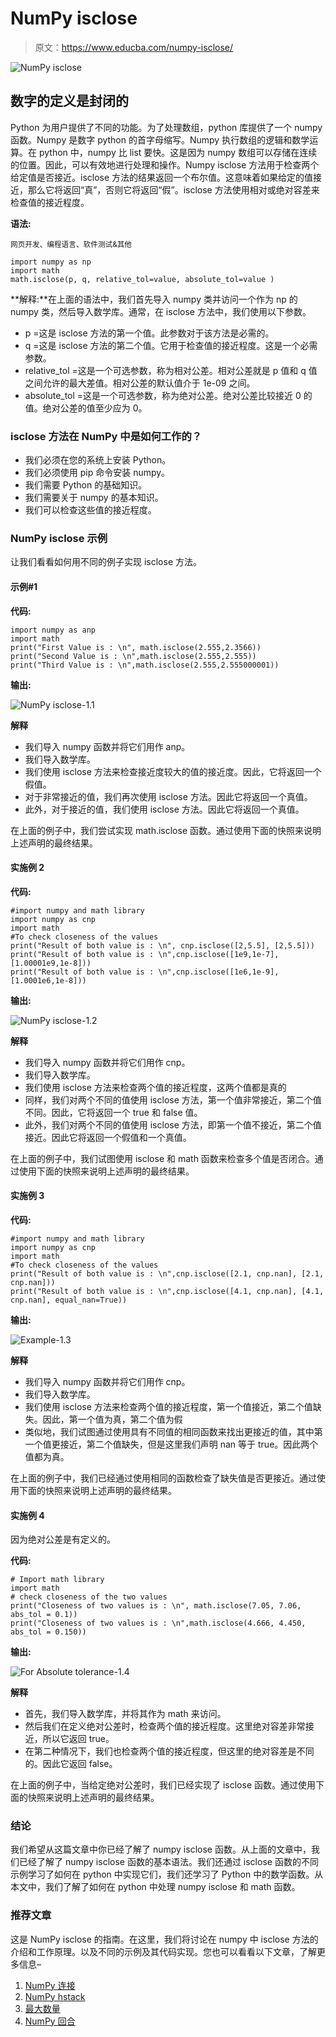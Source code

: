 # NumPy isclose

> 原文：<https://www.educba.com/numpy-isclose/>

![NumPy isclose](img/f2278e45fd37dc1a189ced8388aa16ee.png)



## 数字的定义是封闭的

Python 为用户提供了不同的功能。为了处理数组，python 库提供了一个 numpy 函数。Numpy 是数字 python 的首字母缩写。Numpy 执行数组的逻辑和数学运算。在 python 中，numpy 比 list 要快。这是因为 numpy 数组可以存储在连续的位置。因此，可以有效地进行处理和操作。Numpy isclose 方法用于检查两个给定值是否接近。isclose 方法的结果返回一个布尔值。这意味着如果给定的值接近，那么它将返回“真”，否则它将返回“假”。isclose 方法使用相对或绝对容差来检查值的接近程度。

**语法:**

<small>网页开发、编程语言、软件测试&其他</small>

```
import numpy as np
import math
math.isclose(p, q, relative_tol=value, absolute_tol=value )
```

**解释:**在上面的语法中，我们首先导入 numpy 类并访问一个作为 np 的 numpy 类，然后导入数学库。通常，在 isclose 方法中，我们使用以下参数。

*   p =这是 isclose 方法的第一个值。此参数对于该方法是必需的。
*   q =这是 isclose 方法的第二个值。它用于检查值的接近程度。这是一个必需参数。
*   relative_tol =这是一个可选参数，称为相对公差。相对公差就是 p 值和 q 值之间允许的最大差值。相对公差的默认值介于 1e-09 之间。
*   absolute_tol =这是一个可选参数，称为绝对公差。绝对公差比较接近 0 的值。绝对公差的值至少应为 0。

### isclose 方法在 NumPy 中是如何工作的？

*   我们必须在您的系统上安装 Python。
*   我们必须使用 pip 命令安装 numpy。
*   我们需要 Python 的基础知识。
*   我们需要关于 numpy 的基本知识。
*   我们可以检查这些值的接近程度。

### NumPy isclose 示例

让我们看看如何用不同的例子实现 isclose 方法。

#### 示例#1

**代码:**

```
import numpy as anp
import math
print("First Value is : \n", math.isclose(2.555,2.3566))
print("Second Value is : \n",math.isclose(2.555,2.555))
print("Third Value is : \n",math.isclose(2.555,2.555000001))
```

**输出:**

![NumPy isclose-1.1](img/c6052072703b1905bb41412a1a33386a.png)



**解释**

*   我们导入 numpy 函数并将它们用作 anp。
*   我们导入数学库。
*   我们使用 isclose 方法来检查接近度较大的值的接近度。因此，它将返回一个假值。
*   对于非常接近的值，我们再次使用 isclose 方法。因此它将返回一个真值。
*   此外，对于接近的值，我们使用 isclose 方法。因此它将返回一个真值。

在上面的例子中，我们尝试实现 math.isclose 函数。通过使用下面的快照来说明上述声明的最终结果。

#### 实施例 2

**代码:**

```
#import numpy and math library
import numpy as cnp
import math
#To check closeness of the values
print("Result of both value is : \n", cnp.isclose([2,5.5], [2,5.5]))
print("Result of both value is : \n",cnp.isclose([1e9,1e-7], [1.00001e9,1e-8]))
print("Result of both value is : \n",cnp.isclose([1e6,1e-9], [1.0001e6,1e-8]))
```

**输出:**

![NumPy isclose-1.2](img/37f63857db4e407c782d922a6432e704.png)



**解释**

*   我们导入 numpy 函数并将它们用作 cnp。
*   我们导入数学库。
*   我们使用 isclose 方法来检查两个值的接近程度，这两个值都是真的
*   同样，我们对两个不同的值使用 isclose 方法，第一个值非常接近，第二个值不同。因此，它将返回一个 true 和 false 值。
*   此外，我们对两个不同的值使用 isclose 方法，即第一个值不接近，第二个值接近。因此它将返回一个假值和一个真值。

在上面的例子中，我们试图使用 isclose 和 math 函数来检查多个值是否闭合。通过使用下面的快照来说明上述声明的最终结果。

#### 实施例 3

**代码:**

```
#import numpy and math library
import numpy as cnp
import math
#To check closeness of the values
print("Result of both value is : \n",cnp.isclose([2.1, cnp.nan], [2.1, cnp.nan]))
print("Result of both value is : \n",cnp.isclose([4.1, cnp.nan], [4.1, cnp.nan], equal_nan=True))
```

**输出:**

![Example-1.3](img/428bea7543c0740cab3691b3fc116373.png)



**解释**

*   我们导入 numpy 函数并将它们用作 cnp。
*   我们导入数学库。
*   我们使用 isclose 方法来检查两个值的接近程度，第一个值接近，第二个值缺失。因此，第一个值为真，第二个值为假
*   类似地，我们试图通过使用具有不同值的相同函数来找出更接近的值，其中第一个值更接近，第二个值缺失，但是这里我们声明 nan 等于 true。因此两个值都为真。

在上面的例子中，我们已经通过使用相同的函数检查了缺失值是否更接近。通过使用下面的快照来说明上述声明的最终结果。

#### 实施例 4

因为绝对公差是有定义的。

**代码:**

```
# Import math library
import math
# check closeness of the two values
print("Closeness of two values is : \n", math.isclose(7.05, 7.06, abs_tol = 0.1))
print("Closeness of two values is : \n",math.isclose(4.666, 4.450, abs_tol = 0.150))
```

**输出:**

![For Absolute tolerance-1.4](img/52d56ed8f91fa95e31d29f757d7faf9c.png)



**解释**

*   首先，我们导入数学库，并将其作为 math 来访问。
*   然后我们在定义绝对公差时，检查两个值的接近程度。这里绝对容差非常接近，所以它返回 true。
*   在第二种情况下，我们也检查两个值的接近程度，但这里的绝对容差是不同的。因此它返回 false。

在上面的例子中，当给定绝对公差时，我们已经实现了 isclose 函数。通过使用下面的快照来说明上述声明的最终结果。

### 结论

我们希望从这篇文章中你已经了解了 numpy isclose 函数。从上面的文章中，我们已经了解了 numpy isclose 函数的基本语法。我们还通过 isclose 函数的不同示例学习了如何在 python 中实现它们，我们还学习了 Python 中的数学函数。从本文中，我们了解了如何在 python 中处理 numpy isclose 和 math 函数。

### 推荐文章

这是 NumPy isclose 的指南。在这里，我们将讨论在 numpy 中 isclose 方法的介绍和工作原理。以及不同的示例及其代码实现。您也可以看看以下文章，了解更多信息–

1.  [NumPy 连接](https://www.educba.com/numpy-concatenate/)
2.  [NumPy hstack](https://www.educba.com/numpy-hstack/)
3.  [最大数量](https://www.educba.com/numpy-max/)
4.  [NumPy 回合](https://www.educba.com/numpy-round/)





